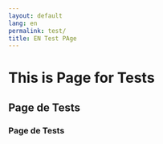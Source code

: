 ```yaml
---
layout: default
lang: en
permalink: test/
title: EN Test PAge
---
```



# This is Page for Tests

## Page de Tests

### Page de Tests